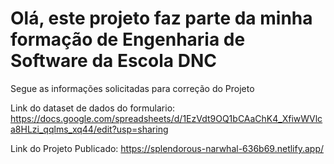 # Olá, este projeto faz parte da minha formação de Engenharia de Software da Escola DNC
Segue as informações solicitadas para correção do Projeto

Link do dataset de dados do formulario: https://docs.google.com/spreadsheets/d/1EzVdt9OQ1bCAaChK4_XfiwWVlca8HLzi_qqlms_xq44/edit?usp=sharing

Link do Projeto Publicado: https://splendorous-narwhal-636b69.netlify.app/
